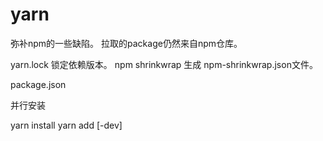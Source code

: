 # yarn

弥补npm的一些缺陷。
拉取的package仍然来自npm仓库。

yarn.lock 锁定依赖版本。
npm shrinkwrap 生成 npm-shrinkwrap.json文件。

package.json


并行安装


yarn install
yarn add [-dev]
